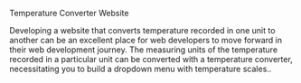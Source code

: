 Temperature Converter Website

Developing a website that converts temperature recorded in one unit to
another can be an excellent place for web developers to move forward in their web development journey. The measuring units of the temperature recorded in
a particular unit can be converted with a temperature converter, necessitating
you to build a dropdown menu with temperature scales..